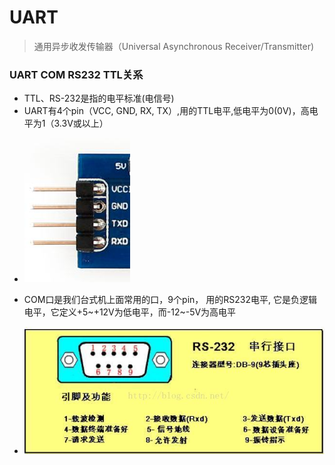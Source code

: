 # UART

> 通用异步收发传输器（Universal Asynchronous Receiver/Transmitter)

### UART COM RS232 TTL关系

* TTL、RS-232是指的电平标准(电信号)
* UART有4个pin（VCC, GND, RX, TX）,用的TTL电平,低电平为0(0V)，高电平为1（3.3V或以上）

- ![UART接口](../images/UART.jpg)

* COM口是我们台式机上面常用的口，9个pin， 用的RS232电平,  它是负逻辑电平，它定义+5~+12V为低电平，而-12~-5V为高电平

- ![COM接口](../images/COM.jpg)


